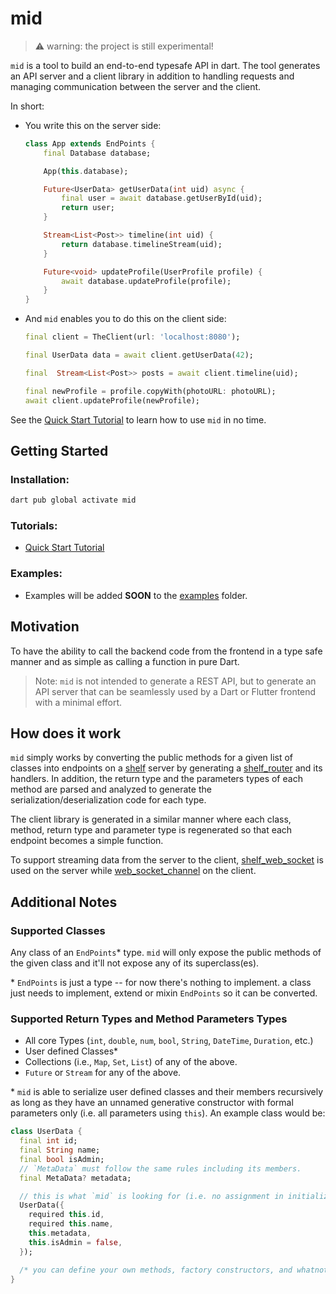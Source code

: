 # mid 

> ⚠️ warning: the project is still experimental! 

`mid` is a tool to build an end-to-end typesafe API in dart. The tool generates an API server and a client library in addition to handling requests and managing communication between the server and the client. 

In short:

- You write this on the server side:
    ```dart
    class App extends EndPoints {
        final Database database;

        App(this.database);

        Future<UserData> getUserData(int uid) async {
            final user = await database.getUserById(uid);
            return user;
        }

        Stream<List<Post>> timeline(int uid) {
            return database.timelineStream(uid);
        }

        Future<void> updateProfile(UserProfile profile) {
            await database.updateProfile(profile);
        }
    }
    ```

- And `mid` enables you to do this on the client side:

    ```dart
    final client = TheClient(url: 'localhost:8080');

    final UserData data = await client.getUserData(42); 

    final  Stream<List<Post>> posts = await client.timeline(uid); 

    final newProfile = profile.copyWith(photoURL: photoURL);
    await client.updateProfile(newProfile); 
    ```


See the [Quick Start Tutorial](https://github.com/osaxma/mid/tree/main/tutorials/quick_start/README.md) to learn how to use `mid` in no time. 

## Getting Started

### Installation:

```sh
dart pub global activate mid
```

### Tutorials:

- [Quick Start Tutorial](https://github.com/osaxma/mid/tree/main/tutorials/quick_start/README.md) 


### Examples:

- Examples will be added **SOON** to the [examples](https://github.com/osaxma/mid/tree/main/examples) folder. 


## Motivation

To have the ability to call the backend code from the frontend in a type safe manner and as simple as calling a function in pure Dart. 

> Note: `mid` is not intended to generate a REST API, but to generate an API server that can be seamlessly used by a Dart or Flutter frontend with a minimal effort. 


## How does it work
`mid` simply works by converting the public methods for a given list of classes into endpoints on a [shelf][] server by generating a [shelf_router][] and its handlers. In addition, the return type and the parameters types of each method are parsed and analyzed to generate the serialization/deserialization code for each type. 

The client library is generated in a similar manner where each class, method, return type and parameter type is regenerated so that each endpoint becomes a simple function. 

To support streaming data from the server to the client, [shelf_web_socket] is used on the server while [web_socket_channel][] on the client. 

[shelf]: https://pub.dev/packages/shelf
[shelf_router]: https://pub.dev/packages/shelf_router
[shelf_web_socket]: https://pub.dev/packages/shelf_web_socket
[web_socket_channel]: https://pub.dev/packages/web_socket_channel

## Additional Notes 

### Supported Classes
Any class of an `EndPoints`\* type. `mid` will only expose the public methods of the given class and it'll not expose any of its superclass(es).

\* `EndPoints` is just a type -- for now there's nothing to implement. a class just needs to implement, extend or mixin `EndPoints` so it can be converted. 

### Supported Return Types and Method Parameters Types 

- All core Types (`int`, `double`, `num`, `bool`, `String`, `DateTime`, `Duration`, etc.)
- User defined Classes\*
- Collections (i.e., `Map`, `Set`, `List`) of any of the above.
- `Future` or `Stream` for any of the above. 

\* `mid` is able to serialize user defined classes and their members recursively as long as they have an unnamed generative constructor with formal parameters only (i.e. all parameters using `this`). An example class would be:

```dart
class UserData {
  final int id;
  final String name;
  final bool isAdmin;
  // `MetaData` must follow the same rules including its members.
  final MetaData? metadata;

  // this is what `mid` is looking for (i.e. no assignment in initializer list or constructor body):
  UserData({
    required this.id,
    required this.name,
    this.metadata,
    this.isAdmin = false,
  });

  /* you can define your own methods, factory constructors, and whatnot */
}
```



<!-- 



```dart
Future<List<Object>> endpoints(Logger logger) async {
    final database = Database(url: String.fromEnvironment('DATABASE_URL'));
    return [
       App(apiKey: apiKey, database: database, logger: logger);,
    ];
}
```

One can also create multiple routes and endpoints such as:


```dart
Future<List<Object>> endpoints(Logger logger) async {
    final database = Database(url: String.fromEnvironment('DATABASE_URL'));
    final storageURL = String.fromEnvironment('STORAGE_KEY');
    final apiKey = String.fromEnvironment('API_KEY');

    final authAPI =  Auth(database: database, logger: logger);

    final storageAPI = Storage(apiKey: apiKey, url: storageURL, database: database, logger: logger);

    final applicationAPI = App(apiKey: apiKey, database: database, logger: logger);

    return [
        authAPI,
        storageAPI,
        applicationAPI,
    ];
}
```


 -->



<!-- 

## Roadmap 

[ ] API versioning and Preventing Unintended Breaking Changes

Disscusion: the idea here is to track methods return types and parameters so they do not break the api for apps, especially the one running an older version.
For instance, adding a new required parameter to a method or changing the name of a parameter can break the api for existing apps. `mid` should keep track of API changes somehow and warn the user when such a change occurs. This could be done by storing the generated APIs in some sort of a database and whenever `mid generate endpoints` is called, `mid` would compare the newly generated API with the previous one and present the user with appropriate warning. 


if @serverOnly is supported for serializable class members, add the following caveat:

When a `Type` is used in a return statement as well as an argument, any member annotated with `@serverOnly` must be optional (i.e. either nullable or with a default value).
```dart 
Future<User> getUserData() {/* */}
Future<void> updateUserData(User user) {/* */}

class User {
    final int id;
    final String name;

    @serverOnly
    final bool isBanned; // <~~ must be optional or nullable 
}
```

The main reason is that when a client invoke `updateUserData`, it'll be impossible to instantiate `User` without a value for `isBanned` since the data coming from the client wouldn't have a value for it. That's because when `User` is generated for the client, it wouldn't have `isBanned` field due to the `@serverOnly` annotation. 

note: 
    - idea 1: I think it's possible to have a lint rule for that (warning: isBanned must have a default value or be nullable)
    - idea 2: change `@serverOnly` so that it accepts an argument of `default value`

 -->


 <!-- 
 about generated code:
 The code generated by `mid` is intended to be human-readable, tho it's quite redundant. In other words, `mid` does not generate any magic code -- it removes the heavylifting of writing the same code repeatedly in both server and client. 

  -->


  <!-- 
  caching:

  cache response for functions where input is the same. On the server, the user may add an annotation such as @Cachable(duration: ....) (also added as headers on http request)
  the args can be hashd as a key for the cache. 
   -->



<!-- 

To Generate coverage:

- run in root project:
    dart test --coverage="coverage"  
- then:
    format_coverage --lcov --in=coverage --out=coverage/coverage.lcov  --report-on=lib
- then:
    genhtml coverage/coverage.lcov -o coverage/html  
- then open it:
    open coverage/html/index.html 
-->



<!-- 
1. **Create a `mid`  project:**
      ```sh
      mid create <project_name>
      ```
      This will create two dart projects in the following structure:
      ```
      <project_name>
            |- <project_name>_client
            |- <project_name>_server
      ```

  2. **open `<project_name>_server/mid/endpoints.dart` and add your endpoints there.**

        for example:

        ```dart
        Future<List<EndPoints>> getEndPoints(Logger logger) async {
            final database = Database(url: String.fromEnvironment('DATABASE_URL'));
            final storageURL = String.fromEnvironment('STORAGE_KEY');
            final apiKey = String.fromEnvironment('API_KEY');

            final authAPI =  Auth(database: database, logger: logger);

            final storageAPI = Storage(apiKey: apiKey, url: storageURL, database: database, logger: logger);

            final applicationAPI = App(apiKey: apiKey, database: database, logger: logger);

            return [
                authAPI,
                storageAPI,
                applicationAPI,
            ];
        }
        ```
        
  
      You can create the endpoints classes inside the `lib` folder, and then import them to the `endpoints` file. 

  3. **Generate server and client libraries:**

      ```sh
      mid generate all 
      ```

  4. **run the server from within `<project_name>_server` directory**

      ```sh
      dart run bin/server.dart
      -> Server listening on port 8000
      ```
  5. **import the client project into your frontend and you're set to go**
    
        a. Inside the root of the fronted project, run the following:

        ```sh
        flutter pub add <project_name>_client --path "/path/to/<project_name>_client"
        ```
        b. Inside the file where you'd like to use the client, import the package:
        ```dart
        import 'package:<project_name>_client/<project_name>_client.dart';
        ```
        c. To get the client, it'll be:
        ```dart
        // replace `ProjectName` with the actual project name
        // replace `localhost:8080` with the actual url and port if different. 
        final client = ProjectNameClient(url: 'localhost:8080'); 
        ```


 -->